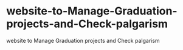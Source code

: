 # website-to-Manage-Graduation-projects-and-Check-palgarism
website to Manage Graduation projects and Check palgarism
